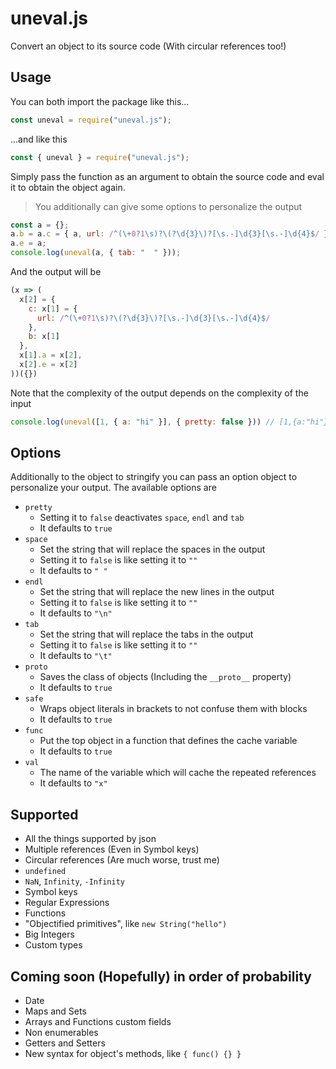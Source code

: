 
# uneval.js
Convert an object to its source code (With circular references too!)

## Usage
You can both import the package like this...
```js
const uneval = require("uneval.js");
```
...and like this
```js
const { uneval } = require("uneval.js");
```
Simply pass the function as an argument to obtain the source code and eval it to obtain the object again.
> You additionally can give some options to personalize the output
```js
const a = {};
a.b = a.c = { a, url: /^(\+0?1\s)?\(?\d{3}\)?[\s.-]\d{3}[\s.-]\d{4}$/ };
a.e = a;
console.log(uneval(a, { tab: "  " }));
```
And the output will be
```js
(x => (
  x[2] = {
    c: x[1] = {
      url: /^(\+0?1\s)?\(?\d{3}\)?[\s.-]\d{3}[\s.-]\d{4}$/
    },
    b: x[1]
  },
  x[1].a = x[2],
  x[2].e = x[2]
))({})
```
Note that the complexity of the output depends on the complexity of the input
```js
console.log(uneval([1, { a: "hi" }], { pretty: false })) // [1,{a:"hi"}]
```

## Options
Additionally to the object to stringify you can pass an option object to personalize your output.
The available options are
- `pretty`
    - Setting it to `false` deactivates `space`, `endl` and `tab`
    - It defaults to `true`
- `space`
    - Set the string that will replace the spaces in the output
    - Setting it to `false` is like setting it to `""`
    - It defaults to `" "`
- `endl`
    - Set the string that will replace the new lines in the output
    - Setting it to `false` is like setting it to `""`
    - It defaults to `"\n"`
- `tab`
    - Set the string that will replace the tabs in the output
    - Setting it to `false` is like setting it to `""`
    - It defaults to `"\t"`
- `proto`
    - Saves the class of objects (Including the `__proto__` property)
    - It defaults to `true`
- `safe`
    - Wraps object literals in brackets to not confuse them with blocks
    - It defaults to `true`
- `func`
    - Put the top object in a function that defines the cache variable
    - It defaults to `true`
- `val`
    - The name of the variable which will cache the repeated references
    - It defaults to `"x"`

## Supported
- All the things supported by json
- Multiple references (Even in Symbol keys)
- Circular references (Are much worse, trust me)
- `undefined`
- `NaN`, `Infinity`, `-Infinity`
- Symbol keys
- Regular Expressions
- Functions
- "Objectified primitives", like `new String("hello")`
- Big Integers
- Custom types

## Coming soon (Hopefully) in order of probability
- Date
- Maps and Sets
- Arrays and Functions custom fields
- Non enumerables
- Getters and Setters
- New syntax for object's methods, like `{ func() {} }`